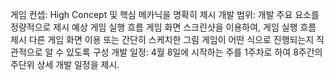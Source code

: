 게임 컨셉: High Concept 및 핵심 메카닉을 명확히 제시
개발 범위: 개발 주요 요소를 정량적으로 제시
예상 게임 실행 흐름
게임 화면 스크린샷을 이용하여, 게임 실행 흐름 제시
다른 게임 화면 이용 또는 간단히 스케치한 그림
게임이 어떤 식으로 진행되는지 직관적으로 알 수 있도록 구성
개발 일정: 4월 8일에 시작하는 주를 1주차로 하여 8주간의 주단위 상세 개발 일정을 제시.
